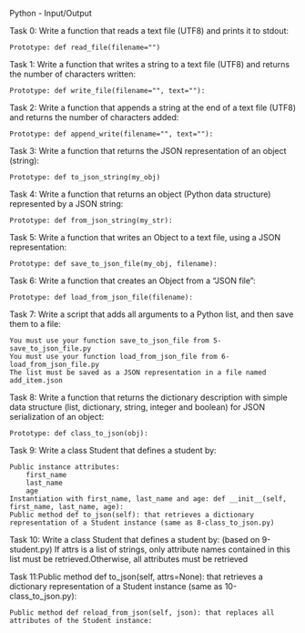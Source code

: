 Python - Input/Output 

Task 0: Write a function that reads a text file (UTF8) and prints it to stdout:

    Prototype: def read_file(filename="")

Task 1: Write a function that writes a string to a text file (UTF8) and returns the number of characters written:

    Prototype: def write_file(filename="", text=""):

Task 2: Write a function that appends a string at the end of a text file (UTF8) and returns the number of characters added:

    Prototype: def append_write(filename="", text=""):


Task 3: Write a function that returns the JSON representation of an object (string):

    Prototype: def to_json_string(my_obj)

Task 4: Write a function that returns an object (Python data structure) represented by a JSON string:

    Prototype: def from_json_string(my_str):

Task 5: Write a function that writes an Object to a text file, using a JSON representation:

    Prototype: def save_to_json_file(my_obj, filename):

Task 6: Write a function that creates an Object from a “JSON file”:

    Prototype: def load_from_json_file(filename):

Task 7: Write a script that adds all arguments to a Python list, and then save them to a file:

    You must use your function save_to_json_file from 5-save_to_json_file.py
    You must use your function load_from_json_file from 6-load_from_json_file.py
    The list must be saved as a JSON representation in a file named add_item.json

Task 8: Write a function that returns the dictionary description with simple data structure (list, dictionary, string, integer and boolean) for JSON serialization of an object:

    Prototype: def class_to_json(obj):

Task 9: Write a class Student that defines a student by:

    Public instance attributes:
        first_name
        last_name
        age
    Instantiation with first_name, last_name and age: def __init__(self, first_name, last_name, age):
    Public method def to_json(self): that retrieves a dictionary representation of a Student instance (same as 8-class_to_json.py)

Task 10: Write a class Student that defines a student by: (based on 9-student.py)
    If attrs is a list of strings, only attribute names contained in this list must be retrieved.Otherwise, all attributes must be retrieved

Task 11:Public method def to_json(self, attrs=None): that retrieves a dictionary representation of a Student instance (same as 10-class_to_json.py):

    Public method def reload_from_json(self, json): that replaces all attributes of the Student instance: 
